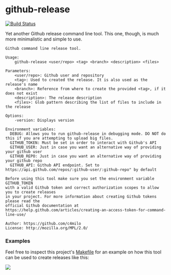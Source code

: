 # github-release
[![Build Status](https://travis-ci.org/c4milo/github-release.svg?branch=master)](https://travis-ci.org/c4milo/github-release)

Yet another Github release command line tool. This one, though, is much more minimalistic and simple to use.

```
Github command line release tool.

Usage:
	github-release <user/repo> <tag> <branch> <description> <files>

Parameters:
	<user/repo>: Github user and repository
	<tag>: Used to created the release. It is also used as the release's name
	<branch>: Reference from where to create the provided <tag>, if it does not exist
	<description>: The release description
	<files>: Glob pattern describing the list of files to include in the release

Options:
	-version: Displays version

Environment variables:
  DEBUG: Allows you to run github-release in debugging mode. DO NOT do this if you are attempting to upload big files.
  GITHUB_TOKEN: Must be set in order to interact with Github's API
  GITHUB_USER: Just in case you want an alternative way of providing your github user
  GITHUB_REPO: Just in case you want an alternative way of providing your github repo
  GITHUB_API: Github API endpoint. Set to https://api.github.com/repos/:github-user/:github-repo" by default

Before using this tool make sure you set the environment variable GITHUB_TOKEN
with a valid Github token and correct authorization scopes to allow you to create releases
in your project. For more information about creating Github tokens please read the
official Github documentation at https://help.github.com/articles/creating-an-access-token-for-command-line-use/

Author: https://github.com/c4milo
License: http://mozilla.org/MPL/2.0/

```

### Examples
Feel free to inspect this project's [Makefile](https://github.com/c4milo/github-release/blob/master/Makefile) for an example on how this tool can be used to create releases like this:

![](https://cldup.com/6Slplyys6X.png)

 
